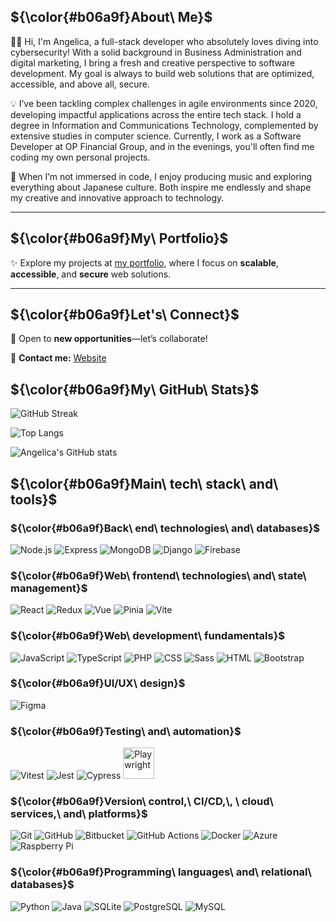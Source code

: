 ## ${\color{#b06a9f}About\ Me}$
:woman_technologist: Hi, I'm Angelica, a full-stack developer who absolutely loves diving into cybersecurity! With a solid background in Business Administration and digital marketing, I bring a fresh and creative perspective to software development. My goal is always to build web solutions that are optimized, accessible, and above all, secure.

💡 I’ve been tackling complex challenges in agile environments since 2020, developing impactful applications across the entire tech stack. I hold a degree in Information and Communications Technology, complemented by extensive studies in computer science. Currently, I work as a Software Developer at OP Financial Group, and in the evenings, you'll often find me coding my own personal projects.

🎵 When I’m not immersed in code, I enjoy producing music and exploring everything about Japanese culture. Both inspire me endlessly and shape my creative and innovative approach to technology.

---

## ${\color{#b06a9f}My\ Portfolio}$

✨ Explore my projects at [my portfolio](https://yumeangelica.github.io/), where I focus on **scalable**, **accessible**, and **secure** web solutions.

---

## ${\color{#b06a9f}Let's\ Connect}$

🤝 Open to **new opportunities**—let’s collaborate!

📩 **Contact me:** [Website](https://yumeangelica.github.io/)



## ${\color{#b06a9f}My\ GitHub\ Stats}$

![GitHub Streak](https://streak-stats.demolab.com/?user=yumeangelica&theme=light&hide_border=true&ring=b06a9f&fire=b06a9f&currStreakNum=b06a9f&sideNums=b06a9f&currStreakLabel=b06a9f&sideLabels=b06a9f&dates=b06a9f)

![Top Langs](https://github-readme-stats.vercel.app/api/top-langs/?username=yumeangelica&layout=compact&text_color=black&title_color=b06a9f&bg_color=f0dfec&theme=light)

![Angelica's GitHub stats](https://github-readme-stats.vercel.app/api?username=yumeangelica&show_icons=true&count_private=true&include_all_commits=true&theme=light&title_color=b06a9f&icon_color=b06a9f&text_color=black&bg_color=f0dfec)


## ${\color{#b06a9f}Main\ tech\ stack\ and\ tools}$

### ${\color{#b06a9f}Back\ end\ technologies\ and\ databases}$

![Node.js](https://skillicons.dev/icons?i=nodejs&theme=light "Node.js") ![Express](https://skillicons.dev/icons?i=express&theme=light "Express.js") ![MongoDB](https://skillicons.dev/icons?i=mongo&theme=light "MongoDB") ![Django](https://skillicons.dev/icons?i=django&theme=light "Django") ![Firebase](https://skillicons.dev/icons?i=firebase&theme=light "Firebase")

### ${\color{#b06a9f}Web\ frontend\ technologies\ and\ state\ management}$

![React](https://skillicons.dev/icons?i=react&theme=light "React") ![Redux](https://skillicons.dev/icons?i=redux&theme=light "Redux") ![Vue](https://skillicons.dev/icons?i=vue&theme=light "Vue.js") ![Pinia](https://skillicons.dev/icons?i=pinia&theme=light "Pinia") ![Vite](https://skillicons.dev/icons?i=vite&theme=light "Vite")

### ${\color{#b06a9f}Web\ development\ fundamentals}$

![JavaScript](https://skillicons.dev/icons?i=js&theme=light "JavaScript") ![TypeScript](https://skillicons.dev/icons?i=ts&theme=light "TypeScript") ![PHP](https://skillicons.dev/icons?i=php&theme=light "PHP") ![CSS](https://skillicons.dev/icons?i=css&theme=light "CSS") ![Sass](https://skillicons.dev/icons?i=sass&theme=light "Sass") ![HTML](https://skillicons.dev/icons?i=html&theme=light "HTML") ![Bootstrap](https://skillicons.dev/icons?i=bootstrap&theme=light "Bootstrap")

### ${\color{#b06a9f}UI/UX\ design}$

![Figma](https://skillicons.dev/icons?i=figma&theme=light "Figma")

### ${\color{#b06a9f}Testing\ and\ automation}$

![Vitest](https://skillicons.dev/icons?i=vitest&theme=light "Vitest") ![Jest](https://skillicons.dev/icons?i=jest&theme=light "Jest") ![Cypress](https://skillicons.dev/icons?i=cypress&theme=light "Cypress") <img src="https://cdn.jsdelivr.net/gh/devicons/devicon/icons/playwright/playwright-original.svg" title="Playwright" alt="Playwright" width="50" height="50"/>

### ${\color{#b06a9f}Version\ control,\ CI/CD,\, \ cloud\ services,\ and\ platforms}$

![Git](https://skillicons.dev/icons?i=git&theme=light "Git") ![GitHub](https://skillicons.dev/icons?i=github&theme=light "GitHub") ![Bitbucket](https://skillicons.dev/icons?i=bitbucket&theme=light "Bitbucket") ![GitHub Actions](https://skillicons.dev/icons?i=githubactions&theme=light "GitHub Actions") ![Docker](https://skillicons.dev/icons?i=docker&theme=light "Docker") ![Azure](https://skillicons.dev/icons?i=azure&theme=light "Microsoft Azure") ![Raspberry Pi](https://skillicons.dev/icons?i=raspberrypi&theme=light "Raspberry Pi")

### ${\color{#b06a9f}Programming\ languages\ and\ relational\ databases}$

![Python](https://skillicons.dev/icons?i=python&theme=light "Python") ![Java](https://skillicons.dev/icons?i=java&theme=light "Java") ![SQLite](https://skillicons.dev/icons?i=sqlite&theme=light "SQLite") ![PostgreSQL](https://skillicons.dev/icons?i=postgres&theme=light "PostgreSQL") ![MySQL](https://skillicons.dev/icons?i=mysql&theme=light "MySQL")
